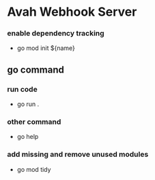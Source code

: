 # Avah Webhook Server #

### enable dependency tracking
- go mod init ${name}

## go command
### run code
- go run .

### other command
- go help

### add missing and remove unused modules
- go mod tidy